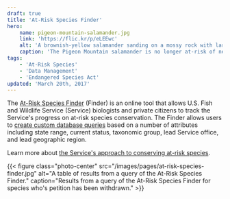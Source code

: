 ```yaml
---
draft: true
title: 'At-Risk Species Finder'
hero:
    name: pigeon-mountain-salamander.jpg
    link: 'https://flic.kr/p/eLEEwc'
    alt: 'A brownish-yellow salamander sanding on a mossy rock with large round eyes.'
    caption: 'The Pigeon Mountain salamander is no longer at-risk of needing federal protection. Photo by John P. Clare, CC BY-NC-ND 2.0.'
tags:
    - 'At-Risk Species'
    - 'Data Management'
    - 'Endangered Species Act'
updated: 'March 20th, 2017'
---
```


The [At-Risk Species Finder](/finder) (Finder) is an online tool that allows U.S. Fish and Wildlife Service (Service) biologists and private citizens to track the Service's progress on at-risk species conservation.  The Finder allows users to [create custom database queries](/finder/#/query/custom) based on a number of attributes including state range, current status, taxonomic group, lead Service office, and lead geographic region.

Learn more about [the Service's approach to conserving at-risk species](/endangered-species-act/at-risk-species).

{{< figure class="photo-center" src="/images/pages/at-risk-species-finder.jpg" alt="A table of results from a query of the At-Risk Species Finder." caption="Results from a query of the At-Risk Species Finder for species who's petition has been withdrawn." >}}
